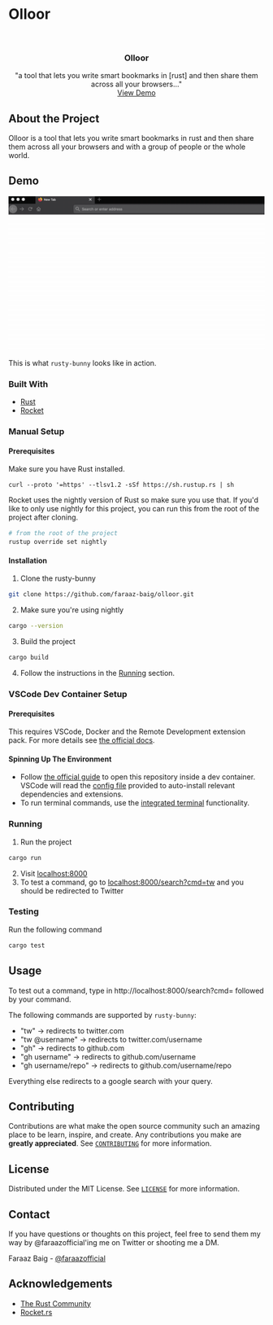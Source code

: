 # Olloor

<br />
<p align="center">
  <h3 align="center">Olloor</h3>

  <p align="center">
    "a tool that lets you write smart bookmarks in [rust] and then share them across all your browsers..."
    <br />
    <a href="https://github.com/fbsamples/rusty-bunny#demo">View Demo</a>
  </p>
</p>

<!-- ABOUT THE PROJECT -->

## About the Project

Olloor is a tool that lets you write smart bookmarks in rust and then share them across all your browsers and with a group of people or the whole world.

## Demo

![rusty-bunny demo][product-screenshot]

This is what `rusty-bunny` looks like in action.

### Built With

- [Rust](https://www.rust-lang.org/)
- [Rocket](https://rocket.rs/)

### Manual Setup

#### Prerequisites

Make sure you have Rust installed.

```shell
curl --proto '=https' --tlsv1.2 -sSf https://sh.rustup.rs | sh
```

Rocket uses the nightly version of Rust so make sure you use that. If you'd like to only use nightly for this project, you can run this from the root of the project after cloning.

```sh
# from the root of the project
rustup override set nightly
```

#### Installation

1. Clone the rusty-bunny

```sh
git clone https://github.com/faraaz-baig/olloor.git
```

2. Make sure you're using nightly

```sh
cargo --version
```

3. Build the project

```sh
cargo build
```

4. Follow the instructions in the [Running](#running) section.

### VSCode Dev Container Setup

#### Prerequisites

This requires VSCode, Docker and the Remote Development extension pack. For more details see [the official docs](https://code.visualstudio.com/docs/remote/containers#_system-requirements).

#### Spinning Up The Environment

- Follow [the official guide](https://code.visualstudio.com/docs/remote/containers#_quick-start-open-a-git-repository-or-github-pr-in-an-isolated-container-volume) to open this repository inside a dev container. VSCode will read the [config file](.devcontainer/devcontainer.json) provided to auto-install relevant dependencies and extensions.
- To run terminal commands, use the [integrated terminal](https://code.visualstudio.com/docs/editor/integrated-terminal) functionality.

### Running

1. Run the project

```sh
cargo run
```

2. Visit [localhost:8000](http://localhost:8000/)
3. To test a command, go to [localhost:8000/search?cmd=tw](http://localhost:8000/search?cmd=tw) and you should be redirected to Twitter

### Testing

Run the following command

```sh
cargo test
```

<!-- USAGE EXAMPLES -->

## Usage

To test out a command, type in http://localhost:8000/search?cmd= followed by your command.

The following commands are supported by `rusty-bunny`:

- "tw" -> redirects to twitter.com
- "tw @username" -> redirects to twitter.com/username
- "gh" -> redirects to github.com
- "gh username" -> redirects to github.com/username
- "gh username/repo" -> redirects to github.com/username/repo

Everything else redirects to a google search with your query.

<!-- CONTRIBUTING -->

## Contributing

Contributions are what make the open source community such an amazing place to be learn, inspire, and create. Any contributions you make are **greatly appreciated**. See [`CONTRIBUTING`](CONTRIBUTING.md) for more information.

<!-- LICENSE -->

## License

Distributed under the MIT License. See [`LICENSE`](LICENSE) for more information.

<!-- CONTACT -->

## Contact

If you have questions or thoughts on this project, feel free to send them my way by @faraazofficial'ing me on Twitter or shooting me a DM.

Faraaz Baig - [@faraazofficial](https://twitter.com/faraazofficial)

<!-- ACKNOWLEDGEMENTS -->

## Acknowledgements

- [The Rust Community](https://www.rust-lang.org/community)
- [Rocket.rs](https://rocket.rs/)

<!-- MARKDOWN LINKS & IMAGES -->
<!-- https://www.markdownguide.org/basic-syntax/#reference-style-links -->

[product-screenshot]: demo.gif

